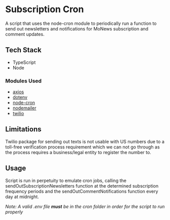 # Subscription Cron
A script that uses the node-cron module to periodically run a function to send out newsletters and notifications for MoNews subscription and comment updates.

## Tech Stack
* TypeScript
* Node

### Modules Used
* [axios](https://www.npmjs.com/package/axios)
* [dotenv](https://www.npmjs.com/package/dotenv)
* [node-cron](https://www.npmjs.com/package/node-cron)
* [nodemailer](https://www.npmjs.com/package/nodemailer)
* [twilio](https://www.npmjs.com/package/twilio)

## Limitations
Twilio package for sending out texts is not usable with US numbers due to a toll-free verification process requirement which we can not go through as the process requires a business/legal entity to register the number to.

## Usage
Script is run in perpetuity to emulate cron jobs, calling the sendOutSubscriptionNewsletters function at the determined subscription frequency periods and the sendOutCommentNotifications function every day at midnight. 

*Note: A valid .env file __must__ be in the cron folder in order for the script to run properly*
